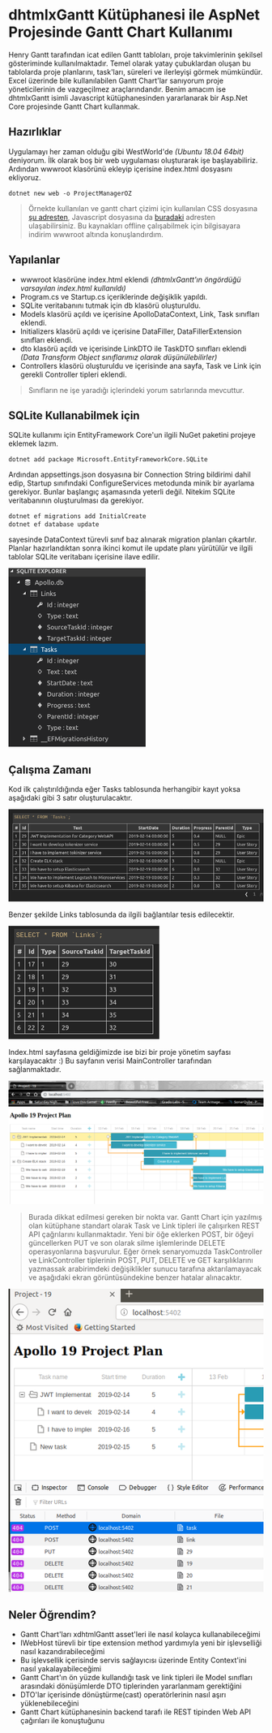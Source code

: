 # dhtmlxGantt Kütüphanesi ile AspNet Projesinde Gantt Chart Kullanımı

Henry Gantt tarafından icat edilen Gantt tabloları, proje takvimlerinin şekilsel gösteriminde kullanılmaktadır. Temel olarak yatay çubuklardan oluşan bu tablolarda proje planlarını, task'ları, süreleri ve ilerleyişi görmek mümkündür. Excel üzerinde bile kullanılabilen Gantt Chart'lar sanıyorum proje yöneticilerinin de vazgeçilmez araçlarındandır. Benim amacım ise dhtmlxGantt isimli Javascript kütüphanesinden yararlanarak bir Asp.Net Core projesinde Gantt Chart kullanmak. 

## Hazırlıklar

Uygulamayı her zaman olduğu gibi WestWorld'de _(Ubuntu 18.04 64bit)_ deniyorum. İlk olarak boş bir web uygulaması oluşturarak işe başlayabiliriz. Ardından wwwroot klasörünü ekleyip içerisine index.html dosyasını ekliyoruz.

```
dotnet new web -o ProjectManagerOZ
```

>Örnekte kullanılan ve gantt chart çizimi için kullanılan CSS dosyasına [şu adresten](https://cdn.dhtmlx.com/gantt/edge/dhtmlxgantt.css), Javascript dosyasına da [buradaki](https://cdn.dhtmlx.com/gantt/edge/dhtmlxgantt.js) adresten ulaşabilirsiniz. Bu kaynakları offline çalışabilmek için bilgisayara indirim wwwroot altında konuşlandırdım.

## Yapılanlar

- wwwroot klasörüne index.html eklendi _(dhtmlxGantt'ın öngördüğü varsayılan index.html kullanıldı)_
- Program.cs ve Startup.cs içeriklerinde değişiklik yapıldı.
- SQLite veritabanını tutmak için db klasörü oluşturuldu.
- Models klasörü açıldı ve içerisine ApolloDataContext, Link, Task sınıfları eklendi.
- Initializers klasörü açıldı ve içerisine DataFiller, DataFillerExtension sınıfları eklendi.
- dto klasörü açıldı ve içerisinde LinkDTO ile TaskDTO sınıfları eklendi _(Data Transform Object sınıflarımız olarak düşünülebilirler)_
- Controllers klasörü oluşturuldu ve içerisinde ana sayfa, Task ve Link için gerekli Controller tipleri eklendi.

>Sınıfların ne işe yaradığı içlerindeki yorum satırlarında mevcuttur.

## SQLite Kullanabilmek için

SQLite kullanımı için EntityFramework Core'un ilgili NuGet paketini projeye eklemek lazım.

```
dotnet add package Microsoft.EntityFrameworkCore.SQLite
```

Ardından appsettings.json dosyasına bir Connection String bildirimi dahil edip, Startup sınıfındaki ConfigureServices metodunda minik bir ayarlama gerekiyor. Bunlar başlangıç aşamasında yeterli değil. Nitekim SQLite veritabanının oluşturulması da gerekiyor.

```
dotnet ef migrations add InitialCreate
dotnet ef database update
```

sayesinde DataContext türevli sınıf baz alınarak migration planları çıkartılır. Planlar hazırlandıktan sonra ikinci komut ile update planı yürütülür ve ilgili tablolar SQLite veritabanı içerisine ilave edilir.

![Cover_1.png](./assets/Cover_1.png)

## Çalışma Zamanı

Kod ilk çalıştırıldığında eğer Tasks tablosunda herhangibir kayıt yoksa aşağıdaki gibi 3 satır oluşturulacaktır.

![Credit_2.png](./assets/credit_2.png)

Benzer şekilde Links tablosunda da ilgili bağlantılar tesis edilecektir.

![Credit_3.png](./assets/credit_3.png)

Index.html sayfasına geldiğimizde ise bizi bir proje yönetim sayfası karşılayacaktır :) Bu sayfanın verisi MainController tarafından sağlanmaktadır.

![Credit_4.png](./assets/credit_4.png)

>Burada dikkat edilmesi gereken bir nokta var. Gantt Chart için yazılmış olan kütüphane standart olarak Task ve Link tipleri ile çalışırken REST API çağrılarını kullanmaktadır. Yeni bir öğe eklerken POST, bir öğeyi güncellerken PUT ve son olarak silme işlemlerinde DELETE operasyonlarına başvurulur. Eğer örnek senaryomuzda TaskController ve LinkController tiplerinin POST, PUT, DELETE ve GET karşılıklarını yazmassak arabirimdeki değişiklikler sunucu tarafına aktarılamayacak ve aşağıdaki ekran görüntüsündekine benzer hatalar alınacaktır.

![Credit_5.png](./assets/credit_5.png)

## Neler Öğrendim?

- Gantt Chart'ları xdhtmlGantt asset'leri ile nasıl kolayca kullanabileceğimi
- IWebHost türevli bir tipe extension method yardımıyla yeni bir işlevselliği nasıl kazandırabileceğimi
- Bu işlevsellik içerisinde servis sağlayıcısı üzerinde Entity Context'ini nasıl yakalayabileceğimi
- Gantt Chart'ın ön yüzde kullandığı task ve link tipleri ile Model sınıfları arasındaki dönüşümlerde DTO tiplerinden yararlanmam gerektiğini
- DTO'lar içerisinde dönüştürme(cast) operatörlerinin nasıl aşırı yüklenebileceğini
- Gantt Chart kütüphanesinin backend tarafı ile REST tipinden Web API çağırıları ile konuştuğunu
